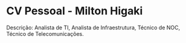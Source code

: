 # CV Pessoal - Milton Higaki
Descrição: Analista de TI, Analista de Infraestrutura, Técnico de NOC, Técnico de Telecomunicações.
